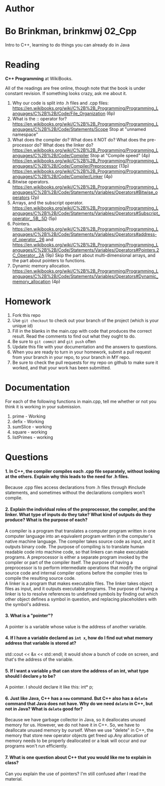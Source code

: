 Author
==========
Bo Brinkman, brinkmwj
02_Cpp
======

Intro to C++, learning to do things you can already do in Java

Reading
=======

**C++ Programming** at WikiBooks.

All of the readings are free online, though note that the book is under constant revision. If something looks crazy, ask me about it.

1. Why our code is split into .h files and .cpp files: https://en.wikibooks.org/wiki/C%2B%2B_Programming/Programming_Languages/C%2B%2B/Code/File_Organization (6p)
2. What is the :: operator for? https://en.wikibooks.org/wiki/C%2B%2B_Programming/Programming_Languages/C%2B%2B/Code/Statements/Scope Stop at "unnamed namespace"
3. What does the compiler do? What does it NOT do? What does the pre-processor do? What does the linker do? https://en.wikibooks.org/wiki/C%2B%2B_Programming/Programming_Languages/C%2B%2B/Code/Compiler Stop at "Compile speed" (4p) https://en.wikibooks.org/wiki/C%2B%2B_Programming/Programming_Languages/C%2B%2B/Code/Compiler/Preprocessor (13p) https://en.wikibooks.org/wiki/C%2B%2B_Programming/Programming_Languages/C%2B%2B/Code/Compiler/Linker (4p)
4. Bitwise operators. https://en.wikibooks.org/wiki/C%2B%2B_Programming/Programming_Languages/C%2B%2B/Code/Statements/Variables/Operators#Bitwise_operators (2p)
5. Arrays, and the subscript operator. https://en.wikibooks.org/wiki/C%2B%2B_Programming/Programming_Languages/C%2B%2B/Code/Statements/Variables/Operators#Subscript_operator_.5B_.5D (5p)
6. Pointers. https://en.wikibooks.org/wiki/C%2B%2B_Programming/Programming_Languages/C%2B%2B/Code/Statements/Variables/Operators#address-of_operator_.26 and https://en.wikibooks.org/wiki/C%2B%2B_Programming/Programming_Languages/C%2B%2B/Code/Statements/Variables/Operators#Pointers.2C_Operator_.2A (9p) Skip the part about multi-dimensional arrays, and the part about pointers to functions.
7. Dynamic memory allocation. https://en.wikibooks.org/wiki/C%2B%2B_Programming/Programming_Languages/C%2B%2B/Code/Statements/Variables/Operators#Dynamic_memory_allocation (4p)

Homework
========

1. Fork this repo
2. Use `git checkout` to check out your branch of the project (which is your unique id)
3. Fill in the blanks in the main.cpp with code that produces the correct result. Read the comments to find out what they ought to do.
4. Be sure to `git commit` and `git push` often
5. Update this file with your documentation and the answers to questions.
6. When you are ready to turn in your homework, submit a pull request from your branch in your repo, to your branch in MY repo.
7. Be sure to check the pull requests for my repo on github to make sure it worked, and that your work has been submitted.

Documentation
=========

For each of the following functions in main.cpp, tell me whether or not you think it is working in your submission.

1. prime - Working
2. defix - Working
3. sumSlice - working
4. square - working
5. listPrimes - working

Questions
=======

#### 1. In C++, the compiler compiles each .cpp file separately, without looking at the others. Explain why this leads to the need for .h files.
Because .cpp files access declarations from .h files through #include statements, and sometimes without the declarations compilers won't complie. 

#### 2. Explain the individual roles of the preprocessor, the compiler, and the linker. What type of inputs do they take? What kind of outputs do they produce? What is the purpose of each?
A compiler is a program that translates a computer program written in one computer language into an equivalent program written in the computer's native machine language. The compiler takes source code as input, and it outputs binary code. The purpose of compiling is to translate human readable code into machine code, so that linkers can make executable programs. 
A preprocessor is either a separate program invoked by the compiler or part of the compiler itself. The purpose of having a preprocessor is to perform intermediate operations that modify the original source code and internal compiler options before the compiler tries to compile the resulting source code.  
A linker is a program that makes executable files. The linker takes object files as input, and it outputs executable programs. The purpose of having a linker is to to resolve references to undefined symbols by finding out which other object defines a symbol in question, and replacing placeholders with the symbol's address.  

#### 3. What is a "pointer"?
A pointer is a variable whose value is the address of another variable.

#### 4. If I have a variable declared as `int x`, how do I find out what memory address that variable is stored at?
std::cout << &x << std::endl; it would show a bunch of code on screen, and that's the address of the variable.

#### 5. If I want a variable `p` that can store the address of an int, what type should I declare `p` to be?
A pointer. I should declare it like this: int* p;

#### 6. Just like Java, C++ has a `new` command. But C++ also has a `delete` command that Java does not have. Why do we need `delete` in C++, but not in Java? What is `delete` good for?
Because we have garbage collector in Java, so it deallocates unused memory for us. However, we do not have it in C++. So, we have to deallocate unused memory by ourself. When we use "delete" in C++, the memory that store new operator objects get freed up.Any allocation of memory needs to be properly deallocated or a leak will occur and our programs won't run efficiently.  

#### 7. What is one question about C++ that you would like me to explain in class?
Can you explain the use of pointers? I'm still confused after I read the material.
